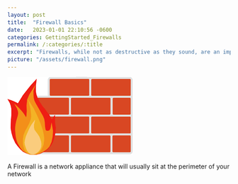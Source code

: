 ```yaml
---
layout: post
title:  "Firewall Basics"
date:   2023-01-01 22:10:56 -0600
categories: GettingStarted_Firewalls
permalink: /:categories/:title
excerpt: "Firewalls, while not as destructive as they sound, are an important part of keeping a network secure and ensuring only allowed traffic can get through."
picture: "/assets/firewall.png"
---
```


<div style=img><img src="/assets/firewall.png"></div>

A Firewall is a network appliance that will usually sit at the perimeter of your network